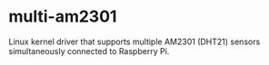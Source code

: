 # multi-am2301
Linux kernel driver that supports multiple AM2301 (DHT21) sensors simultaneously connected to Raspberry Pi.
